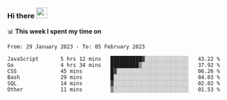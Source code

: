 ### Hi there <a href="https://www.gautamkrishnar.com/"><img src="https://media.giphy.com/media/hvRJCLFzcasrR4ia7z/giphy.gif" width="25px"></a>

📊 **This week I spent my time on**

<!--START_SECTION:waka-->

```text
From: 29 January 2023 - To: 05 February 2023

JavaScript       5 hrs 12 mins   ██████████▓░░░░░░░░░░░░░░   43.22 %
Go               4 hrs 34 mins   █████████▒░░░░░░░░░░░░░░░   37.92 %
CSS              45 mins         █▓░░░░░░░░░░░░░░░░░░░░░░░   06.26 %
Bash             29 mins         █░░░░░░░░░░░░░░░░░░░░░░░░   04.03 %
SQL              14 mins         ▓░░░░░░░░░░░░░░░░░░░░░░░░   02.02 %
Other            11 mins         ▒░░░░░░░░░░░░░░░░░░░░░░░░   01.53 %
```

<!--END_SECTION:waka-->
